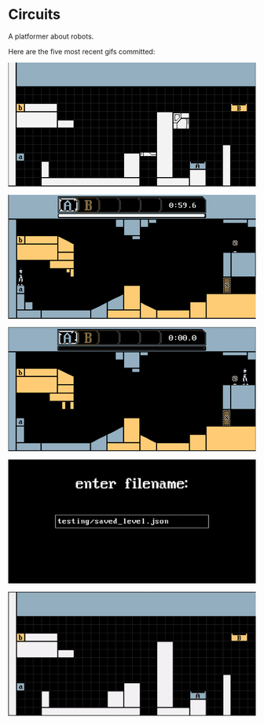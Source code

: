 # Circuits
A platformer about robots.

Here are the five most recent gifs committed:

![063-editing-moving-plats.gif](gifs/063-editing-moving-plats.gif?raw=true "063-editing-moving-plats")

![062-complete-level.gif](gifs/062-complete-level.gif?raw=true "062-complete-level")

![061-keys-and-doors.gif](gifs/061-keys-and-doors.gif?raw=true "061-keys-and-doors")

![060-typing-into-save-menu.gif](gifs/060-typing-into-save-menu.gif?raw=true "060-typing-into-save-menu")

![059-save-as-menu.gif](gifs/059-save-as-menu.gif?raw=true "059-save-as-menu")
